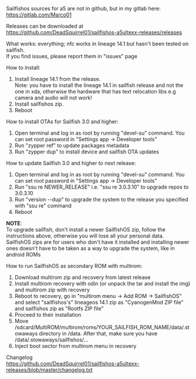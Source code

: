 Sailfishos sources for a5 are not in github, but in my gitlab here: https://gitlab.com/Marco01

Releases can be downloaded at https://github.com/DeadSquirrel01/sailfishos-a5ultexx-releases/releases

What works: everything; nfc works in lineage 14.1 but hasn't been tested on sailfish.<br/>
If you find issues, please report them in "issues" page

How to install:

1) Install lineage 14.1 from the release.<br/>
Note: you have to install the lineage 14.1 in sailfish release and not the one in xda, otherwise the hardware that has text relocation libs e.g camera and audio will not work!<br/>
2) Install sailfishos zip.<br/>
3) Reboot

How to install OTAs for Sailfish 3.0 and higher:

1) Open terminal and log in as root by running "devel-su" command. You can set root password in "Settings app -> Developer tools"<br/>
2) Run "zypper ref" to update packages metadata<br/>
3) Run "zypper dup" to install device and sailfish OTA updates<br/>

How to update Sailfish 3.0 and higher to next release:

1) Open terminal and log in as root by running "devel-su" command. You can set root password in "Settings app -> Developer tools"<br/>
2) Run "ssu re NEWER_RELEASE" i.e. "ssu re 3.0.3.10" to upgrade repos to 3.0.3.10<br/>
3) Run "version --dup" to upgrade the system to the release you specified with "ssu re" command
4) Reboot

<b>NOTE</b>:<br/>
To upgrade sailfish, don't install a newer SailfishOS zip, follow the instructions above, otherwise you will lose all your personal data.<br/>
SailfishOS zips are for users who don't have it installed and installing newer ones doesn't have to be taken as a way to upgrade the system, like in android ROMs

How to run SailfishOS as secondary ROM with multirom:

1) Download multirom zip and recovery from latest release<br/>
2) Install multirom recovery with odin (or unpack the tar and install the img) and multirom zip with recovery<br/>
3) Reboot to recovery, go in "multirom menu -> Add ROM -> SailfishOS" and select "sailfishos's" lineageos 14.1 zip as "CyanogenMod ZIP file" and sailfishos zip as "Rootfs ZIP file"
4) Proceed to their installation
5) Move	/sdcard/MultiROM/multirom/roms/YOUR_SAILFISH_ROM_NAME/data/.stowaways directory in /data. After that, make sure you have /data/.stowaways/sailfishos/... 
6) Inject boot sector from multirom menu in recovery

Changelog<br/>
https://github.com/DeadSquirrel01/sailfishos-a5ultexx-releases/blob/master/changelog.txt
